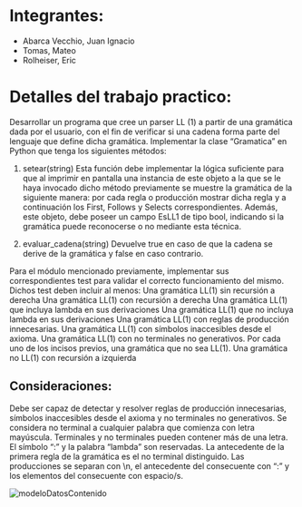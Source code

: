 # Integrantes:
* Abarca Vecchio, Juan Ignacio
* Tomas, Mateo
* Rolheiser, Eric

# Detalles del trabajo practico:

Desarrollar un programa que cree un parser LL (1) a partir de una gramática dada por el usuario, con el fin de verificar si una cadena forma parte del lenguaje que define dicha gramática. Implementar la clase “Gramatica” en Python que tenga los siguientes métodos:

1) setear(string)
Esta función debe implementar la lógica suficiente para que al imprimir en pantalla una instancia de este objeto a la que se le haya invocado dicho método previamente se muestre la gramática de la siguiente manera: por cada regla o producción mostrar dicha regla y a continuación los First, Follows y Selects correspondientes. Además, este objeto, debe poseer un campo EsLL1 de tipo bool, indicando si la gramática puede reconocerse o no mediante esta técnica.

2) evaluar_cadena(string)
Devuelve true en caso de que la cadena se derive de la gramática y false en caso contrario. 

Para el módulo mencionado previamente, implementar sus correspondientes test para validar el correcto funcionamiento del mismo. Dichos test deben incluir al menos:
Una gramática LL(1) sin recursión a derecha
Una gramática LL(1) con recursión a derecha
Una gramática LL(1) que incluya lambda en sus derivaciones
Una gramática LL(1) que no incluya lambda en sus derivaciones
Una gramática LL(1) con reglas de producción innecesarias.
Una gramática LL(1) con símbolos inaccesibles desde el axioma.
Una gramática LL(1) con no terminales no generativos.
Por cada uno de los incisos previos, una gramática que no sea LL(1).
Una gramática no LL(1) con recursión a izquierda

## Consideraciones:
Debe ser capaz de detectar y resolver reglas de producción innecesarias, símbolos inaccesibles desde el axioma y no terminales no generativos.
Se considera no terminal a cualquier palabra que comienza con letra mayúscula.
Terminales y no terminales pueden contener más de una letra.
El símbolo “:” y la palabra “lambda” son reservadas.
La antecedente de la primera regla de la gramática es el no terminal distinguido.
Las producciones se separan con \n, el antecedente del consecuente con “:” y los elementos del consecuente con espacio/s.

![modeloDatosContenido](https://drive.google.com/uc?id=1RtviU1obrzd8mKGzaY9upE51GOa_Oxz6WKslbClyLc4)
